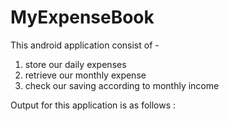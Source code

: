# MyExpenseBook

This android application consist of -
1. store our daily expenses
2. retrieve our monthly expense
3. check our saving according to monthly income

Output for this application is as follows :
